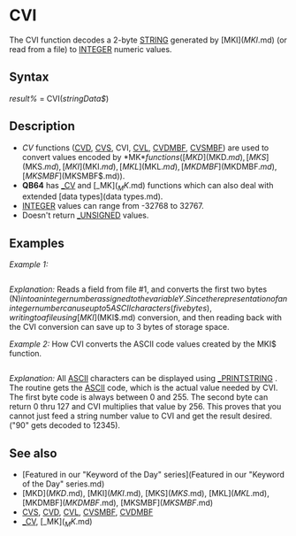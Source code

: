 # CVI

The CVI function decodes a 2-byte [STRING](STRING.md) generated by [MKI$](MKI$.md) (or read from a file) to [INTEGER](INTEGER.md) numeric values.

  

## Syntax

*result%* = CVI(*stringData$*)
  

## Description

* *CV* functions ([CVD](CVD.md), [CVS](CVS.md), CVI, [CVL](CVL.md), [CVDMBF](CVDMBF.md), [CVSMBF](CVSMBF.md)) are used to convert values encoded by *MK$* functions ([MKD$](MKD$.md), [MKS$](MKS$.md), [MKI$](MKI$.md), [MKL$](MKL$.md), [MKDMBF$](MKDMBF$.md), [MKSMBF$](MKSMBF$.md)).
* **QB64** has [_CV](_CV.md) and [_MK$](_MK$.md) functions which can also deal with extended [data types](data types.md).
* [INTEGER](INTEGER.md) values can range from -32768 to 32767.
* Doesn't return [_UNSIGNED](_UNSIGNED.md) values.

  

## Examples

*Example 1:*

``` [FIELD](FIELD.md) #1, 2 [AS](AS.md) N$, 12 [AS](AS.md) B$... [GET](GET.md) #1     'GET does not need a position or variable with successive FIELD buffer reads Y = CVI(N$)  
```

*Explanation:* Reads a field from file #1, and converts the first two bytes (N$) into an integer number assigned to the variable Y.
Since the representation of an integer number can use up to 5 ASCII characters (five bytes), writing to a file using [MKI$](MKI$.md) conversion, and then reading back with the CVI conversion can save up to 3 bytes of storage space.
  

*Example 2:* How CVI converts the ASCII code values created by the MKI$ function.

``` [SCREEN](SCREEN.md) 12 [DIM](DIM.md) Q [AS](AS.md) [STRING](STRING.md) * 1 Q = [CHR$](CHR$.md)(34) ' create Print using templates to align the values returned tmp1$ = "1st character code = ### * 1   =   ### " tmp2$ = "2nd character code = ### * 256 = ##### " tmp3$ = "                                 &  " tmp4$ = "                     CVI Total = ##### "  [DO](DO.md)   [COLOR](COLOR.md) 14: [LOCATE](LOCATE.md) 13, 20: [INPUT](INPUT.md) "Enter an Integer from 1 to 32767(0 quits): ", number%   [IF](IF.md) number% < 1 [THEN](THEN.md) [EXIT DO](EXIT DO.md)   [CLS](CLS.md)   ASCII$ = [MKI$](MKI$.md)(number%)     ' create the 2 byte character string   [COLOR](COLOR.md) 11   [_PRINTSTRING](_PRINTSTRING.md) (152, 240), "[MKI$](MKI$.md) creates 2 byte ASCII string: " + Q + ASCII$ + Q ' displays character(s)    asc1% = [ASC](ASC.md) "ASC (function)")(ASCII$)        ' find the ASCII code values of each character   asc2% = [ASC](ASC.md) "ASC (function)")(ASCII$, 2)     ' **QB64** allows ASC to read specific characters in a string    [LOCATE](LOCATE.md) 18, 20: [PRINT USING](PRINT USING.md) tmp1$; asc1%; asc1%   [LOCATE](LOCATE.md) 19, 20: [PRINT USING](PRINT USING.md) tmp2$; asc2%; asc2% * 256   [LOCATE](LOCATE.md) 20, 20: [PRINT USING](PRINT USING.md) tmp3$; "-----"   [LOCATE](LOCATE.md) 21, 20: [PRINT USING](PRINT USING.md) tmp4$; asc1% + (256 * asc2%) [LOOP](LOOP.md) [SYSTEM](SYSTEM.md)  
```

*Explanation:* All [ASCII](ASCII.md) characters can be displayed using [_PRINTSTRING](_PRINTSTRING.md) . The routine gets the [ASCII](ASCII.md) code, which is the actual value needed by CVI. The first byte code is always between 0 and 255. The second byte can return 0 thru 127 and CVI multiplies that value by 256. This proves that you cannot just feed a string number value to CVI and get the result desired. ("90" gets decoded to 12345).
  

## See also

* [Featured in our "Keyword of the Day" series](Featured in our "Keyword of the Day" series.md)
* [MKD$](MKD$.md), [MKI$](MKI$.md), [MKS$](MKS$.md), [MKL$](MKL$.md), [MKDMBF$](MKDMBF$.md), [MKSMBF$](MKSMBF$.md)
* [CVS](CVS.md), [CVD](CVD.md), [CVL](CVL.md), [CVSMBF](CVSMBF.md), [CVDMBF](CVDMBF.md)
* [_CV](_CV.md), [_MK$](_MK$.md)

  
